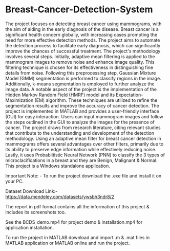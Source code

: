 # Breast-Cancer-Detection-System
The project focuses on detecting breast cancer using mammograms, with the aim of aiding in the early 
diagnosis of the disease. Breast cancer is a significant health concern globally, with increasing cases 
prompting the need for more effective detection methods. The project aims to automate the detection 
process to facilitate early diagnosis, which can significantly improve the chances of successful 
treatment.
The project's methodology involves several steps. Initially, adaptive mean filtering is applied to the 
mammogram images to remove noise and enhance image quality. This filtering technique is chosen for 
its effectiveness in distinguishing fine details from noise. Following this preprocessing step, Gaussian 
Mixture Model (GMM) segmentation is performed to classify regions in the image. Additionally, k-means segmentation is employed to further analyze the image data.
A notable aspect of the project is the implementation of the Hidden Markov Random Field (HMRF) 
model and its Expectation-Maximization (EM) algorithm. These techniques are utilized to refine the 
segmentation results and improve the accuracy of cancer detection.
The project is implemented in MATLAB and provides a user-friendly interface (GUI) for easy 
interaction. Users can input mammogram images and follow the steps outlined in the GUI to analyze 
the images for the presence of cancer. The project draws from research literature, citing relevant studies 
that contribute to the understanding and development of the detection methodology.
Using an adaptive mean filter for breast cancer detection in mammograms offers several advantages 
over other filters, primarily due to its ability to preserve edge information while effectively reducing 
noise. Lastly, it uses Probabiltistic Neural Network (PNN) to classify the 3 types of microclacifications in a breast and they are Benign, Malignant & Normal. This project is a Windows standalone application.

Important Note: - To run the project download the .exe file and install it on your PC. 

Dataset Download Link:- https://data.mendeley.com/datasets/ywsbh3ndr8/2

The report in pdf format contains all the information of this project & includes its screenshots too.

See the BCDS_demo.mp4 for project demo & installation.mp4 for application installation.

To run the project in MATLAB download and import .m & .mat files in MATLAB application or MATLAB online and run the project.

